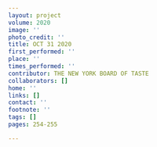 ```yaml
---
layout: project
volume: 2020
image: ''
photo_credit: ''
title: OCT 31 2020
first_performed: ''
place: ''
times_performed: ''
contributor: THE NEW YORK BOARD OF TASTE
collaborators: []
home: ''
links: []
contact: ''
footnote: ''
tags: []
pages: 254-255

---
```




